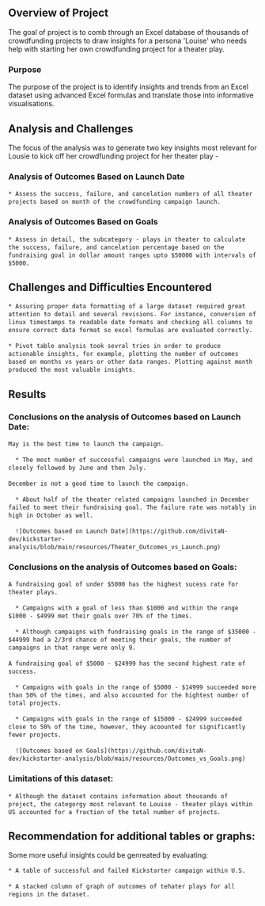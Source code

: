 
## Overview of Project

The goal of project is to comb through an Excel database of thousands of crowdfunding projects to draw insights for a persona 'Louise' who needs help with starting her own crowdfunding project for a theater play.


### Purpose

The purpose of the project is to identify insights and trends from an Excel dataset using advanced Excel formulas and translate those into informative visualisations.


## Analysis and Challenges

The focus of the analysis was to generate two key insights most relevant for Lousie to kick off her crowdfunding project for her theater play -

  ### Analysis of Outcomes Based on Launch Date
  
    * Assess the success, failure, and cancelation numbers of all theater projects based on month of the crowdfunding campaign launch.

  ### Analysis of Outcomes Based on Goals
  
    * Assess in detail, the subcategory - plays in theater to calculate the success, failure, and cancelation percentage based on the fundraising goal in dollar amount ranges upto $50000 with intervals of $5000.

  ## Challenges and Difficulties Encountered
  
    * Assuring proper data formatting of a large dataset required great attention to detail and several revisions. For instance, conversion of linux timestamps to readable date formats and checking all columns to ensure correct data format so excel formulas are evaluated correctly.
      
    * Pivot table analysis took sevral tries in order to produce actionable insights, for example, plotting the number of outcomes based on months vs years or other data ranges. Plotting against month produced the most valuable insights.
      

## Results

  ### Conclusions on the analysis of Outcomes based on Launch Date:

    May is the best time to launch the campaign.
    
      * The most number of successful campaigns were launched in May, and closely followed by June and then July.

    December is not a good time to launch the campaign.
    
      * About half of the theater related campaigns launched in December failed to meet their fundraising goal. The failure rate was notably in high in October as well.
      
      ![Outcomes based on Launch Date](https://github.com/divitaN-dev/kickstarter-analysis/blob/main/resources/Theater_Outcomes_vs_Launch.png)
      

  ### Conclusions on the analysis of Outcomes based on Goals:

    A fundraising goal of under $5000 has the highest sucess rate for theater plays.
    
      * Campaigns with a goal of less than $1000 and within the range $1000 - $4999 met their goals over 70% of the times.
      
      * Although campaigns with fundraising goals in the range of $35000 - $44999 had a 2/3rd chance of meeting their goals, the number of campaigns in that range were only 9.

    A fundraising goal of $5000 - $24999 has the second highest rate of success.
    
      * Campaigns with goals in the range of $5000 - $14999 succeeded more than 50% of the times, and also accounted for the hightest number of total projects.
      
      * Campaigns with goals in the range of $15000 - $24999 succeeded close to 50% of the time, however, they acoounted for significantly fewer projects.
      
      ![Outcomes based on Goals](https://github.com/divitaN-dev/kickstarter-analysis/blob/main/resources/Outcomes_vs_Goals.png)
      

 ### Limitations of this dataset:
    * Although the dataset contains information about thousands of project, the categorgy most relevant to Louise - theater plays within US accounted for a fraction of the total number of projects.

## Recommendation for additional tables or graphs:
  
  Some more useful insights could be genreated by evaluating:
  
    * A table of successful and failed Kickstarter campaign within U.S.
    
    * A stacked column of graph of outcomes of tehater plays for all regions in the dataset.


